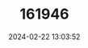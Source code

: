 ---
title: "161946"
category: "Antirrhinum charidemi"
draft: false
date: 2024-02-22 13:03:52
languages:
  Spanish; Castilian: ["Dragoncillo del Cabo de Gata"]
---